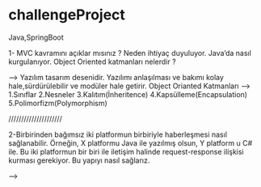 # challengeProject
 Java,SpringBoot

 1- MVC kavramını açıklar mısınız ? Neden ihtiyaç duyuluyor. Java’da nasıl kurgulanıyor. 
Object Oriented katmanları nelerdir ?

--> Yazılım tasarım desenidir. Yazılımı anlaşılması ve bakımı kolay hale,sürdürülebilir ve modüler hale getirir.
Object Orianted Katmanları -->
1.Sınıflar
2.Nesneler
3.Kalıtım(İnheritence)
4.Kapsülleme(Encapsulation)
5.Polimorfizm(Polymorphism)

/////////////////////

2-Birbirinden bağımsız iki platformun birbiriyle haberleşmesi nasıl sağlanabilir. Örneğin, X 
platformu Java ile yazılmış olsun, Y platform u C# ile. Bu iki platformun bir biri ile iletişim 
halinde request-response ilişkisi kurması gerekiyor. Bu yapıyı nasıl sağlarız.

-->

